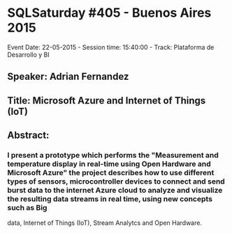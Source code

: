 # SQLSaturday #405 - Buenos Aires 2015
Event Date: 22-05-2015 - Session time: 15:40:00 - Track: Plataforma de Desarrollo y BI
## Speaker: Adrian Fernandez
## Title: Microsoft Azure and Internet of Things (IoT)
## Abstract:
### I present a prototype which performs the "Measurement and temperature display in real-time using Open Hardware and Microsoft Azure" the project describes how to use different types of sensors, microcontroller devices to connect and send burst data to the internet Azure cloud to analyze and visualize the resulting data streams in real time, using new concepts such as Big 
data, Internet of Things (IoT), Stream Analytcs and Open Hardware.
